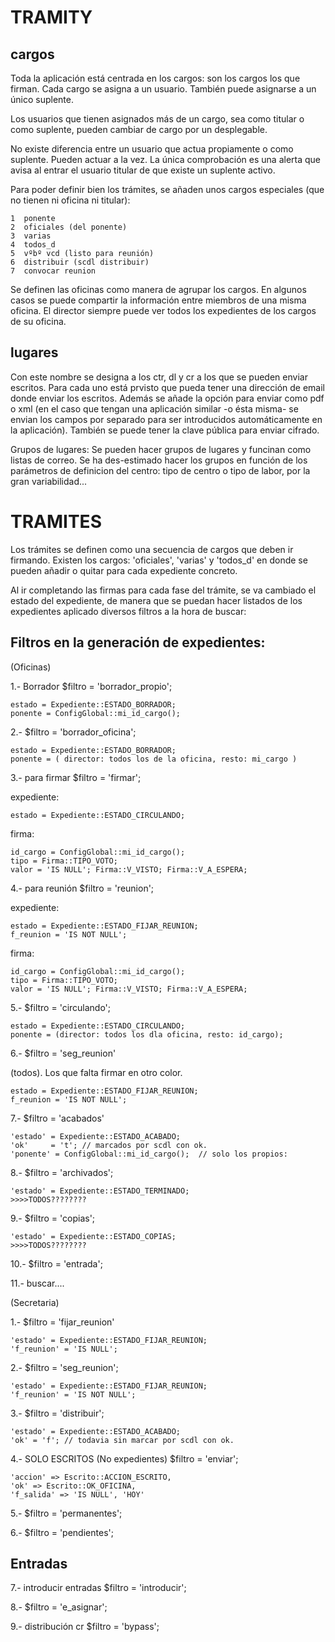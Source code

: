 TRAMITY
=======

cargos
------

Toda la aplicación está centrada en los cargos: son los cargos los que firman. Cada cargo se asigna a un usuario. También puede asignarse a un único suplente.

Los usuarios que tienen asignados más de un cargo, sea como titular o como suplente, pueden cambiar de cargo por un desplegable.

No existe diferencia entre un usuario que actua propiamente o como suplente. Pueden actuar a la vez. La única comprobación es una alerta que avisa al entrar el usuario titular de que existe un suplente activo.

Para poder definir bien los trámites, se añaden unos cargos especiales (que no tienen ni oficina ni titular):

	1  ponente 
	2  oficiales (del ponente)
	3  varias
	4  todos_d
	5  vºbº vcd (listo para reunión)
	6  distribuir (scdl distribuir)
	7  convocar reunion

Se definen las oficinas como manera de agrupar los cargos. En algunos casos se puede compartir la información entre miembros de una misma oficina. El director siempre puede ver todos los expedientes de los cargos de su oficina.

lugares
-------

Con este nombre se designa a los ctr, dl y cr a los que se pueden enviar escritos. Para cada uno está prvisto que pueda tener una dirección de email donde enviar los escritos. Además se añade la opción para enviar como pdf o xml (en el caso que tengan una aplicación similar -o ésta misma- se envian los campos por separado para ser introducidos automáticamente en la aplicación). También se puede tener la clave pública para enviar cifrado.

Grupos de lugares: Se pueden hacer grupos de lugares y funcinan como listas de correo. Se ha des-estimado hacer los grupos en función de los parámetros de definicion del centro: tipo de centro o tipo de labor, por la gran variabilidad...

TRAMITES
========

Los trámites se definen como una secuencia de cargos que deben ir firmando. Existen los cargos: 'oficiales', 'varias' y 'todos_d' en donde se pueden añadir o quitar para cada expediente concreto.

 Al ir completando las firmas para cada fase del trámite, se va cambiado el estado del expediente, de manera que se puedan hacer listados de los expedientes aplicado diversos filtros a la hora de buscar:

Filtros en la generación de expedientes:
---------------------------------------

(Oficinas)

1.- Borrador
$filtro = 'borrador_propio';

	estado = Expediente::ESTADO_BORRADOR;
	ponente = ConfigGlobal::mi_id_cargo();

2.- 
$filtro = 'borrador_oficina';

	estado = Expediente::ESTADO_BORRADOR;
	ponente = ( director: todos los de la oficina, resto: mi_cargo )


3.- para firmar
$filtro = 'firmar';

expediente:

	estado = Expediente::ESTADO_CIRCULANDO;
	
firma:

	id_cargo = ConfigGlobal::mi_id_cargo();
	tipo = Firma::TIPO_VOTO;
	valor = 'IS NULL'; Firma::V_VISTO; Firma::V_A_ESPERA;

4.- para reunión
$filtro = 'reunion';

expediente:

	estado = Expediente::ESTADO_FIJAR_REUNION;
	f_reunion = 'IS NOT NULL';

firma:

	id_cargo = ConfigGlobal::mi_id_cargo();
	tipo = Firma::TIPO_VOTO;
	valor = 'IS NULL'; Firma::V_VISTO; Firma::V_A_ESPERA;
	
	
5.- 
$filtro = 'circulando';
	
	estado = Expediente::ESTADO_CIRCULANDO;
	ponente = (director: todos los dla oficina, resto: id_cargo);

6.-
$filtro = 'seg_reunion'

(todos). Los que falta firmar en otro color. 

	estado = Expediente::ESTADO_FIJAR_REUNION;
	f_reunion = 'IS NOT NULL';


7.- 
$filtro = 'acabados'

	'estado' = Expediente::ESTADO_ACABADO;
	'ok'     = 't';	// marcados por scdl con ok.
	'ponente' = ConfigGlobal::mi_id_cargo();  // solo los propios:

8.- 
$filtro = 'archivados';

	'estado' = Expediente::ESTADO_TERMINADO;
	>>>>TODOS????????

9.- 
$filtro = 'copias';

	'estado' = Expediente::ESTADO_COPIAS;
	>>>>TODOS????????

	
10.-
$filtro = 'entrada';

11.- buscar....


(Secretaria)

1.-
$filtro = 'fijar_reunion'

	'estado' = Expediente::ESTADO_FIJAR_REUNION;
    'f_reunion' = 'IS NULL';

2.-
$filtro = 'seg_reunion';

	'estado' = Expediente::ESTADO_FIJAR_REUNION;
	'f_reunion' = 'IS NOT NULL';

3.-
$filtro = 'distribuir';

	'estado' = Expediente::ESTADO_ACABADO;
	'ok' = 'f'; // todavia sin marcar por scdl con ok.
	
4.- SOLO ESCRITOS (No expedientes)
$filtro = 'enviar';

	'accion' => Escrito::ACCION_ESCRITO,
	'ok' => Escrito::OK_OFICINA,
	'f_salida' => 'IS NULL', 'HOY'
	
5.-
$filtro = 'permanentes';

6.-
$filtro = 'pendientes';



Entradas
--------

7.- introducir entradas
$filtro = 'introducir';

8.-
$filtro = 'e_asignar';

9.- distribución cr
$filtro = 'bypass';
